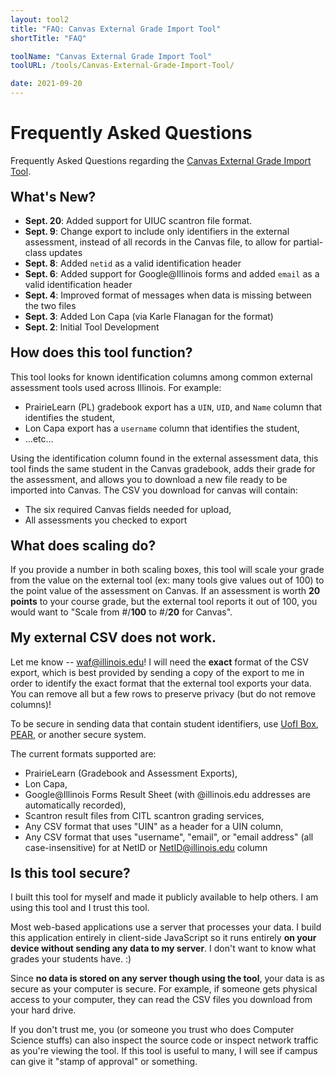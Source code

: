 ```yaml
---
layout: tool2
title: "FAQ: Canvas External Grade Import Tool"
shortTitle: "FAQ"

toolName: "Canvas External Grade Import Tool"
toolURL: /tools/Canvas-External-Grade-Import-Tool/

date: 2021-09-20
---
```


<style>
h2 {
  margin-top: 20px;
}
</style>

# Frequently Asked Questions

Frequently Asked Questions regarding the [Canvas External Grade Import Tool](/tools/Canvas-External-Grade-Import-Tool/).


## What's New?

- **Sept. 20**: Added support for UIUC scantron file format.
- **Sept. 9**: Change export to include only identifiers in the external assessment, instead of all records in the Canvas file, to allow for partial-class updates
- **Sept. 8**: Added `netid` as a valid identification header
- **Sept. 6**: Added support for Google@Illinois forms and added `email` as a valid identification header
- **Sept. 4**: Improved format of messages when data is missing between the two files
- **Sept. 3**: Added Lon Capa (via Karle Flanagan for the format)
- **Sept. 2**: Initial Tool Development


## How does this tool function?

This tool looks for known identification columns among common external assessment tools used across Illinois.  For example:

- PrairieLearn (PL) gradebook export has a `UIN`, `UID`, and `Name` column that identifies the student,
- Lon Capa export has a `username` column that identifies the student,
- ...etc...

Using the identification column found in the external assessment data, this tool finds the same student in the Canvas gradebook, adds their grade for the assessment, and allows you to download a new file ready to be imported into Canvas.  The CSV you download for canvas will contain:

- The six required Canvas fields needed for upload,
- All assessments you checked to export


## What does scaling do?

If you provide a number in both scaling boxes, this tool will scale your grade from the value on the external tool (ex: many tools give values out of 100) to the point value of the assessment on Canvas.  If an assessment is worth **20 points** to your course grade, but the external tool reports it out of 100, you would want to "Scale from #/**100** to #/**20** for Canvas".


## My external CSV does not work.

Let me know -- waf@illinois.edu!  I will need the **exact** format of the CSV export, which is best provided by sending a copy of the export to me in order to identify the exact format that the external tool exports your data.  You can remove all but a few rows to preserve privacy (but do not remove columns)!

To be secure in sending data that contain student identifiers, use [UofI Box](https://box.illinois.edu/), [PEAR](https://www.aits.uillinois.edu/services/application_services/PEAR), or another secure system.

The current formats supported are:

- PrairieLearn (Gradebook and Assessment Exports),
- Lon Capa,
- Google@Illinois Forms Result Sheet (with @illinois.edu addresses are automatically recorded),
- Scantron result files from CITL scantron grading services,
- Any CSV format that uses "UIN" as a header for a UIN column,
- Any CSV format that uses "username", "email", or "email address" (all case-insensitive) for at NetID or NetID@illinois.edu column

## Is this tool secure?

I built this tool for myself and made it publicly available to help others.  I am using this tool and I trust this tool.

Most web-based applications use a server that processes your data.  I build this application entirely in client-side JavaScript so it runs entirely **on your device without sending any data to my server**.  I don't want to know what grades your students have. :)

Since **no data is stored on any server though using the tool**, your data is as secure as your computer is secure.  For example, if someone gets physical access to your computer, they can read the CSV files you download from your hard drive.

If you don't trust me, you (or someone you trust who does Computer Science stuffs) can also inspect the source code or inspect network traffic as you're viewing the tool.  If this tool is useful to many, I will see if campus can give it "stamp of approval" or something.

